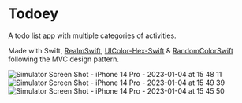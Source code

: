 # Todoey

A todo list app with multiple categories of activities.

Made with Swift, [RealmSwift](https://cocoapods.org/pods/RealmSwift), [UIColor-Hex-Swift](https://cocoapods.org/pods/UIColor_Hex_Swift) & [RandomColorSwift](https://cocoapods.org/pods/RandomColorSwift) following the MVC design pattern.

![Simulator Screen Shot - iPhone 14 Pro - 2023-01-04 at 15 48 11](https://user-images.githubusercontent.com/60455369/210628072-0213233c-f56b-4d77-83d3-bc9a74bc84d7.png)
![Simulator Screen Shot - iPhone 14 Pro - 2023-01-04 at 15 49 39](https://user-images.githubusercontent.com/60455369/210628079-a5bc26bb-d573-463e-8f32-2ad709537b8f.png)
![Simulator Screen Shot - iPhone 14 Pro - 2023-01-04 at 15 45 50](https://user-images.githubusercontent.com/60455369/210628087-dbcba45b-51de-4865-8532-f1cb07b72202.png)
